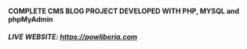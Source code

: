 #### COMPLETE CMS BLOG PROJECT DEVELOPED WITH PHP, MYSQL and phpMyAdmin

##### LIVE WEBSITE: https://powliberia.com

